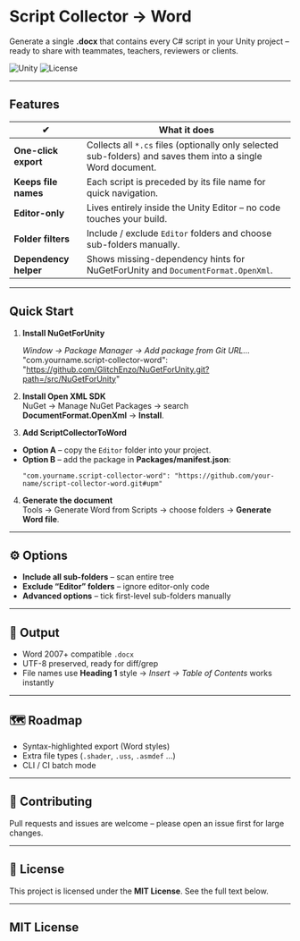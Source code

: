 # Script Collector → Word  
Generate a single **.docx** that contains every C# script in your Unity project – ready to share with teammates, teachers, reviewers or clients.

![Unity](https://img.shields.io/badge/Unity-2020.3%2B-black?logo=unity)
![License](https://img.shields.io/github/license/your-name/ScriptCollectorToWord)

---

## Features
| ✔ | What it does |
|---|--------------|
| **One-click export** | Collects all `*.cs` files (optionally only selected sub-folders) and saves them into a single Word document. |
| **Keeps file names** | Each script is preceded by its file name for quick navigation. |
| **Editor-only** | Lives entirely inside the Unity Editor – no code touches your build. |
| **Folder filters** | Include / exclude `Editor` folders and choose sub-folders manually. |
| **Dependency helper** | Shows missing-dependency hints for NuGetForUnity and `DocumentFormat.OpenXml`. |

---

## Quick Start

1. **Install NuGetForUnity**

   *Window → Package Manager → Add package from Git URL…*
"com.yourname.script-collector-word": "https://github.com/GlitchEnzo/NuGetForUnity.git?path=/src/NuGetForUnity"
2. **Install Open XML SDK**  
NuGet → Manage NuGet Packages → search **DocumentFormat.OpenXml** → **Install**.

3. **Add ScriptCollectorToWord**  
- **Option A** – copy the `Editor` folder into your project.  
- **Option B** – add the package in **Packages/manifest.json**:  
  ```jsonc
  "com.yourname.script-collector-word": "https://github.com/your-name/script-collector-word.git#upm"
  ```

4. **Generate the document**  
Tools → Generate Word from Scripts → choose folders → **Generate Word file**.

---

## ⚙️ Options
- **Include all sub-folders** – scan entire tree  
- **Exclude “Editor” folders** – ignore editor-only code  
- **Advanced options** – tick first-level sub-folders manually

---

## 📄 Output
- Word 2007+ compatible `.docx`  
- UTF-8 preserved, ready for diff/grep  
- File names use **Heading 1** style → _Insert → Table of Contents_ works instantly

---

## 🗺️ Roadmap
- Syntax-highlighted export (Word styles)  
- Extra file types (`.shader`, `.uss`, `.asmdef` …)  
- CLI / CI batch mode

---

## 🤝 Contributing
Pull requests and issues are welcome – please open an issue first for large changes.

---

## 📜 License

This project is licensed under the **MIT License**. See the full text below.

---

## MIT License
